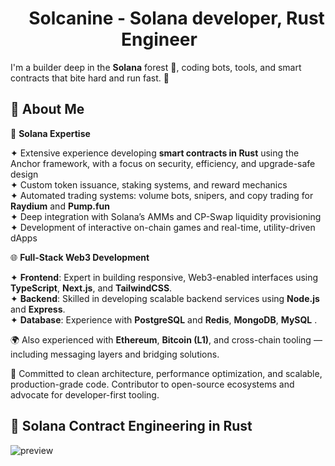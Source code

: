 <p align="center">
    <h1 align="center">&emsp;Solcanine - Solana developer, Rust Engineer&emsp;</h1>
</p>

I'm a builder deep in the **Solana** forest 🌲, coding bots, tools, and smart contracts that bite hard and run fast. 🐾

## 🧠 About Me

🧪 **Solana Expertise**  

✦ Extensive experience developing **smart contracts in Rust** using the Anchor framework, with a focus on security, efficiency, and upgrade-safe design  
✦ Custom token issuance, staking systems, and reward mechanics  
✦ Automated trading systems: volume bots, snipers, and copy trading for **Raydium** and **Pump.fun**  
✦ Deep integration with Solana’s AMMs and CP-Swap liquidity provisioning  
✦ Development of interactive on-chain games and real-time, utility-driven dApps

🌐 **Full-Stack Web3 Development**  

✦ **Frontend**: Expert in building responsive, Web3-enabled interfaces using **TypeScript**, **Next.js**, and **TailwindCSS**.  
✦ **Backend**: Skilled in developing scalable backend services using **Node.js** and **Express**.  
✦ **Database**: Experience with **PostgreSQL** and **Redis**, **MongoDB**, **MySQL** .  

🌍 Also experienced with **Ethereum**, **Bitcoin (L1)**, and cross-chain tooling — including messaging layers and bridging solutions.

🔐 Committed to clean architecture, performance optimization, and scalable, production-grade code. Contributor to open-source ecosystems and advocate for developer-first tooling.

## 🧱 Solana Contract Engineering in Rust

![preview](https://catcoding.me/images/ob_pasted-image-20230117125646.png)
